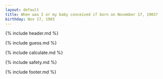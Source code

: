 ```yaml
---
layout: default
title: When was I or my baby conceived if born on November 17, 1903?
birthday: Nov 17, 1903
---
```


{% include header.md %}

{% include guess.md %}

{% include calculate.md %}

{% include safety.md %}

{% include footer.md %}



